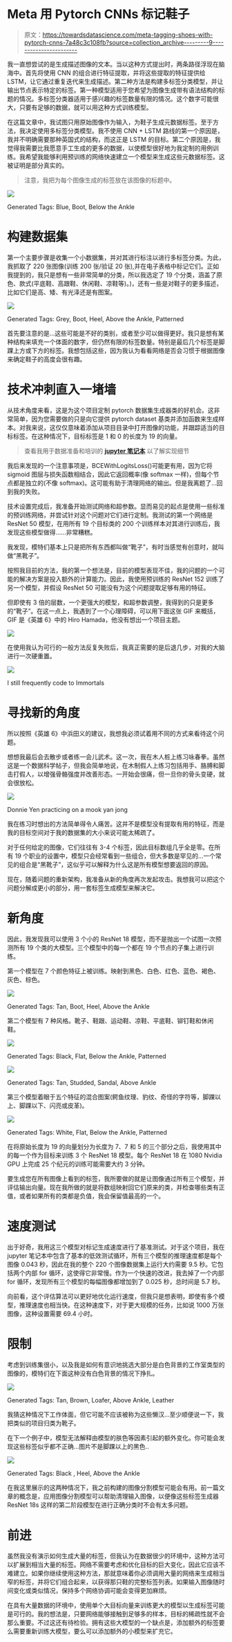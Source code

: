# Meta 用 Pytorch CNNs 标记鞋子

> 原文：<https://towardsdatascience.com/meta-tagging-shoes-with-pytorch-cnns-7a48c3c108fb?source=collection_archive---------9----------------------->

我一直想尝试的是生成描述图像的文本。当以这种方式提出时，两条路径浮现在脑海中。首先将使用 CNN 的组合进行特征提取，并将这些提取的特征提供给 LSTM，让它通过重复迭代来生成描述。第二种方法是构建多标签分类模型，并让输出节点表示特定的标签。第一种模型适用于您希望为图像生成带有语法结构的标题的情况。多标签分类器适用于感兴趣的标签数量有限的情况。这个数字可能很大，只要有足够的数据，就可以用这种方式训练模型。

在这篇文章中，我试图只用原始图像作为输入，为鞋子生成元数据标签。至于方法，我决定使用多标签分类模型。我不使用 CNN + LSTM 路线的第一个原因是，我并不明确需要那种英国式的结构，而这正是 LSTM 的目标。第二个原因是，我觉得我需要比我愿意手工生成的更多的数据，以使模型很好地为我定制的用例训练。我希望我能够利用预训练的网络快速建立一个模型来生成这些元数据标签。这被证明是部分真实的。

> 注意，我把为每个图像生成的标签放在该图像的标题中。

![](img/710ccc833c1f856fa8c8f3ac5f6e0818.png)

Generated Tags: Blue, Boot, Below the Ankle

# 构建数据集

第一个主要步骤是收集一个小数据集，并对其进行标注以进行多标签分类。为此，我抓取了 220 张图像(训练 200 张/验证 20 张),并在电子表格中标记它们。正如我提到的，我只是想有一些非常简单的分类，所以我选定了 19 个分类，涵盖了原色、款式(平底鞋、高跟鞋、休闲鞋、凉鞋等)。)，还有一些是对鞋子的更多描述，比如它们是高、矮、有光泽还是有图案。

![](img/aaf2d0270eaa8a1a055567e397cff03c.png)

Generated Tags: Grey, Boot, Heel, Above the Ankle, Patterned

首先要注意的是…这些可能是不好的类别，或者至少可以做得更好。我只是想有某种结构来填充一个体面的数字，但仍然有限的标签数量。特别是最后几个标签是脚踝上方或下方的标签。我想包括这些，因为我认为看看网络是否会习惯于根据图像来确定鞋子的高度会很有趣。

# 技术冲刺直入一堵墙

从技术角度来看，这是为这个项目定制 pytorch 数据集生成器类的好机会。这非常简单，因为您需要做的只是向它提供 pytorch dataset 基类并添加函数来生成样本。对我来说，这仅仅意味着添加从项目目录中打开图像的功能，并跟踪适当的目标标签。在这种情况下，目标标签是 1 和 0 的长度为 19 的向量。

> 查看我用于数据准备和培训的 [**jupyter 笔记本**](https://github.com/sugi-chan/Generating-Tags/blob/master/Tag-generation.ipynb) 以了解实现细节

我后来发现的一个注意事项是，BCEWithLogitsLoss()可能更有用，因为它将 sigmoid 图层与损失函数相结合，因此它返回概率(像 softmax 一样)，但每个节点都是独立的(不像 softmax)。这可能有助于清理网络的输出。但是我离题了…回到我的失败。

技术设置完成后，我准备开始测试网络和超参数。显而易见的起点是使用一些标准的预训练网络，并尝试针对这个问题对它们进行定制。我测试的第一个网络是 ResNet 50 模型，在用所有 19 个目标类的 200 个训练样本对其进行训练后，我发现这些模型做得……非常糟糕。

我发现，模特们基本上只是把所有东西都叫做“靴子”，有时当感觉有创意时，就叫做“黑靴子”。

按照我目前的方法，我的第一个想法是，目前的模型表现不佳，我的问题的一个可能的解决方案是投入额外的计算能力。因此，我使用预训练的 ResNet 152 训练了另一个模型，并假设 ResNet 50 可能没有为这个问题提取足够有用的特征。

但即使有 3 倍的层数，一个更强大的模型，和超参数调整，我得到的只是更多的“靴子”。在这一点上，我遇到了一个心理障碍，可以用下面这张 GIF 来概括，GIF 是《英雄 6》中的 Hiro Hamada，他没有想出一个项目主题。

![](img/2884b70b0a47ddc6ebb615b40a778bdc.png)

在使用我认为可行的一般方法反复失败后，我真正需要的是后退几步，对我的大脑进行一次硬重置。

![](img/b16a471e4364faaa9279acae42990cc5.png)

I still frequently code to Immortals

# **寻找新的角度**

所以按照《英雄 6》中浜田义的建议，我想我必须试着用不同的方式来看待这个问题。

想想我最后会去散步或者练一会儿武术。这一次，我在木人桩上练习咏春拳。虽然这是一个数据科学帖子，但我会简单地说，在木制假人上练习包括用手、胳膊和脚击打假人，以增强骨骼强度并改善形态。一开始会很痛，但一旦你的骨头变硬，就会很放松。

![](img/b071f69d9b9e93d3e8d4cab944d3c640.png)

Donnie Yen practicing on a mook yan jong

我在练习时想出的方法简单得令人痛苦。这并不是模型没有提取有用的特征，而是我的目标空间对于我的数据集的大小来说可能太稀疏了。

对于任何给定的图像，它们往往有 3-4 个标签，因此目标数组几乎全是零。在所有 19 个职业的设置中，模型只会经常看到一些组合，但大多数是罕见的…一个常见的组合是“黑靴子”，这似乎可以解释为什么这是所有模型想要返回的原因。

现在，随着问题的重新架构，我准备从新的角度再次发起攻击。我想我可以把这个问题分解成更小的部分，用一套标签生成模型来解决它。

# 新角度

因此，我发现我可以使用 3 个小的 ResNet 18 模型，而不是抛出一个试图一次预测所有 19 个类的大模型。三个模型中的每一个都在 19 个节点的子集上进行训练。

第一个模型在 7 个颜色特征上被训练。映射到黑色、白色、红色、蓝色、褐色、灰色、棕色。

![](img/a4d5569a18f6a6a46d4e11829b4fa862.png)

Generated Tags: Tan, Boot, Heel, Above the Ankle

第二个模型有 7 种风格。靴子、鞋跟、运动鞋、凉鞋、平底鞋、铆钉鞋和休闲鞋。

![](img/e71dad0b975e066b89845ffa2bdb3c19.png)

Generated Tags: Black, Flat, Below the Ankle, Patterned

![](img/07f65674eb9a54dbcfc28937b20863f2.png)

Generated Tags: Tan, Studded, Sandal, Above Ankle

第三个模型着眼于五个特征的混合图案(鳄鱼纹理、豹纹、奇怪的字符等，脚踝以上、脚踝以下、闪亮或皮革)。

![](img/9605629f91b34ca736b4aa0d0a34a5db.png)

Generated Tags: White, Flat, Below the Ankle, Patterned

在将原始长度为 19 的向量划分为长度为 7、7 和 5 的三个部分之后，我使用其中的每一个作为目标来训练 3 个 ResNet 18 模型。每个 ResNet 18 在 1080 Nvidia GPU 上完成 25 个纪元的训练可能需要大约 3 分钟。

要生成您在所有图像上看到的标签，我所要做的就是让图像通过所有三个模型，并评估输出向量。现在我所做的就是将数组映射回它们原来的类，并检查哪些类有正值，或者如果所有的类都是负值，我会保留值最高的一个。

# 速度测试

出于好奇，我用这三个模型对标记生成速度进行了基准测试。对于这个项目，我在 jupyter 笔记本中包含了基本的低效测试循环，所有三个模型的推理速度都是每个图像 0.043 秒，因此在我的整个 220 个图像数据集上运行大约需要 9.5 秒。它包括两个内部 for 循环，这使得它非常慢。作为一个快速的改进，我去掉了一个内部 for 循环，发现所有三个模型的每幅图像都增加到了 0.025 秒，总时间是 5.7 秒。

向前看，这个评估算法可以更好地优化运行速度，但我只是想表明，即使有多个模型，推理速度也相当快。在这种速度下，对于更大规模的任务，比如说 1000 万张图像，这种设置需要 69.4 小时。

# 限制

考虑到训练集很小，以及我是如何有意识地挑选大部分是白色背景的工作室类型的图像的，模特们在下面这种没有白色背景的情况下挣扎。

![](img/e322385bfcf502e18554012749032abc.png)

Generated Tags: Tan, Brown, Loafer, Above Ankle, Leather

我猜这种情况下工作体面，但它可能不应该被称为这些懒汉…至少顺便说一下，我把类似的项目归类为靴子。

在下一个例子中，模型无法解释由模型的肤色等因素引起的额外变化。你可能会发现这些标签似乎都不正确…图片不是脚踝以上的黑色..

![](img/edf13914ec56460fb905fd9b4da098da.png)

Generated Tags: Black , Heel, Above the Ankle

在我这里展示的这两种情况下，我之前构建的图像分割模型可能会有用。前一篇文章的概念是，应用图像分割模型可以帮助清理输入图像，以便像这些标签生成器 ResNet 18s 这样的第二阶段模型在进行正确分类时不会有太多问题。

# 前进

虽然我没有演示如何生成大量的标签，但我认为在数据很少的环境中，这种方法可以扩展到相当大量的标签。网络不需要考虑和优化目标的巨大变化，因此它应该不难建立。如果你继续使用这种方法，那就意味着你必须调用大量的网络来生成相当窄的标签，并将它们组合起来，以获得那只鞋的完整标签列表。如果输入图像随时间变化或类似情况，保持多个网络协调可能会变得更加麻烦。

在具有大量数据的环境中，使用单个大目标向量来训练更大的模型以生成标签可能是可行的。我的想法是，只要网络能够接触到足够多的样本，目标的稀疏性就不会那么重要。不过这还有待检验。拥有这些大模型的一个缺点是，添加额外的标签要么需要重新训练大模型，要么可以添加额外的小模型来扩充它。